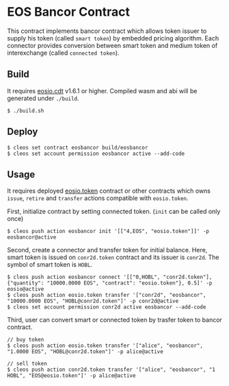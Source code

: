 # EOS Bancor Contract

This contract implements bancor contract which allows token issuer to supply his token (called `smart token`) by embedded pricing algorithm. Each connector provides conversion between smart token and medium token of interexchange (called `connected token`).

## Build

It requires [eosio.cdt](https://github.com/EOSIO/eosio.cdt) v1.6.1 or higher. Compiled wasm and abi will be generated under `./build`.

``` console
$ ./build.sh
```

## Deploy

```console
$ cleos set contract eosbancor build/eosbancor
$ cleos set account permission eosbancor active --add-code
```

## Usage

It requires deployed [eosio.token](https://github.com/EOSIO/eosio.contracts/tree/master/contracts/eosio.token) contract or other contracts which owns `issue`, `retire` and `transfer` actions compatible with `eosio.token`.

First, initialize contract by setting connected token. (`init` can be called only once)

```console
$ cleos push action eosbancor init '[["4,EOS", "eosio.token"]]' -p eosbancor@active
```

Second, create a connector and transfer token for initial balance. Here, smart token is issued on `conr2d.token` contract and its issuer is `conr2d`. The symbol of smart token is `HOBL`.

```console
$ cleos push action eosbancor connect '[["0,HOBL", "conr2d.token"], {"quantity": "10000.0000 EOS", "contract": "eosio.token"}, 0.5]' -p eosio@active
$ cleos push action eosio.token transfer '["conr2d", "eosbancor", "10000.0000 EOS", "HOBL@conr2d.token"]' -p conr2d@active
$ cleos set account permission conr2d active eosbancor --add-code
```

Third, user can convert smart or connected token by trasfer token to bancor contract.

```console
// buy token
$ cleos push action eosio.token transfer '["alice", "eosbancor", "1.0000 EOS", "HOBL@conr2d.token"]' -p alice@active

// sell token
$ cleos push action conr2d.token transfer '["alice", "eosbancor", "1 HOBL", "EOS@eosio.token"]' -p alice@active
```

